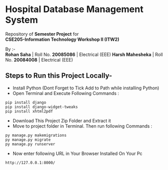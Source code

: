# Hospital Database Management System
Repository of **Semester Project** for  
**CSE205-Information Technology Workshop II (ITW2)**

By :-  
**Rohan Saha** | Roll No. **20085086** | Electrical (EEE)
**Harsh Mahesheka** | Roll No. **20084008** | Electrical (EEE)


## Steps to Run this Project Locally-
- Install Python (Dont Forget to Tick Add to Path while installing Python)
- Open Terminal and Execute Following Commands :
```
pip install django
pip install django-widget-tweaks
pip install xhtml2pdf
```
- Download This Project Zip Folder and Extract it
- Move to project folder in Terminal. Then run following Commands :
```
py manage.py makemigrations
py manage.py migrate
py manage.py runserver
```
- Now enter following URL in Your Browser Installed On Your Pc
```
http://127.0.0.1:8000/
```
